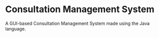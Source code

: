 # Consultation Management System
A GUI-based Consultation Management System made using the Java language.

